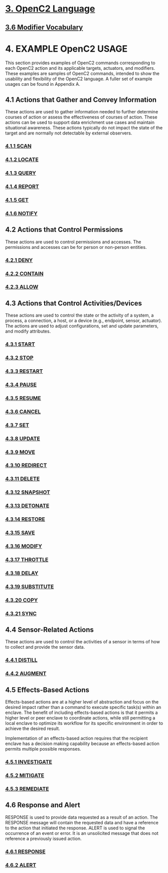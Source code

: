 # [3. OpenC2 Language](3.0_openc2-language.md#3-openc2-language)

## [3.6 Modifier Vocabulary](3.6_modifier-vocabulary.md#36-modifier-vocabulary)

# 4. EXAMPLE OpenC2 USAGE

This section provides examples of OpenC2 commands corresponding to each OpenC2 action and its applicable targets, actuators, and modifiers. These examples are samples of OpenC2 commands, intended to show the usability and flexibility of the OpenC2 language. A fuller set of example usages can be found in Appendix A. 

## 4.1 Actions that Gather and Convey Information

These actions are used to gather information needed to further determine courses of action or assess the effectiveness of courses of action. These actions can be used to support data enrichment use cases and maintain situational awareness. These actions typically do not impact the state of the target and are normally not detectable by external observers. 

### [4.1.1 SCAN](actions/scan.md#scan)
### [4.1.2 LOCATE](actions/locate.md#locate)
### [4.1.3 QUERY](actions/query.md#query)
### [4.1.4 REPORT](actions/report.md#report)
### [4.1.5 GET](actions/get.md#get)
### [4.1.6 NOTIFY](actions/notify.md#notify)

## 4.2 Actions that Control Permissions

These actions are used to control permissions and accesses. The permissions and accesses can be for person or non-person entities.

### [4.2.1 DENY](actions/deny.md#deny)
### [4.2.2 CONTAIN](actions/contain.md#contain)
### [4.2.3 ALLOW](actions/allow.md#allow)

## 4.3 Actions that Control Activities/Devices

These actions are used to control the state or the activity of a system, a process, a connection, a host, or a device (e.g., endpoint, sensor, actuator). The actions are used to adjust configurations, set and update parameters, and modify attributes.

### [4.3.1 START](actions/start.md#start)
### [4.3.2 STOP](actions/stop.md#stop)
### [4.3.3 RESTART](actions/restart.md#restart)
### [4.3.4 PAUSE](actions/pause.md#pause)
### [4.3.5 RESUME](actions/resume.md#resume)
### [4.3.6 CANCEL](actions/cancel.md#cancel)
### [4.3.7 SET](actions/set.md#set)
### [4.3.8 UPDATE](actions/update.md#update)
### [4.3.9 MOVE](actions/move.md#move)
### [4.3.10 REDIRECT](actions/redirect.md#redirect)
### [4.3.11 DELETE](actions/delete.md#delete)
### [4.3.12 SNAPSHOT](actions/snapshot.md#snapshot)
### [4.3.13 DETONATE](actions/detonate.md#detonate)
### [4.3.14 RESTORE](actions/restore.md#restore)
### [4.3.15 SAVE](actions/save.md#save)
### [4.3.16 MODIFY](actions/modify.md#modify)
### [4.3.17 THROTTLE](actions/throttle.md#throttle)
### [4.3.18 DELAY](actions/delay.md#delay)
### [4.3.19 SUBSTITUTE](actions/substitute.md#substitute)
### [4.3.20 COPY](actions/copy.md#copy)
### [4.3.21 SYNC](actions/sync.md#sync)

## 4.4 Sensor-Related Actions

These actions are used to control the activities of a sensor in terms of how to collect and provide the sensor data.

### [4.4.1 DISTILL](actions/distill.md#distill)
### [4.4.2 AUGMENT](actions/autment.md#augment)

## 4.5 Effects-Based Actions

Effects-based actions are at a higher level of abstraction and focus on the desired impact rather than a command to execute specific task(s) within an enclave. The benefit of including effects-based actions is that it permits a higher level or peer enclave to coordinate actions, while still permitting a local enclave to optimize its workflow for its specific environment in order to achieve the desired result.

Implementation of an effects-based action requires that the recipient enclave has a decision making capability because an effects-based action permits multiple possible responses.

### [4.5.1 INVESTIGATE](actions/investigate.md#investigate)
### [4.5.2 MITIGATE](actions/mitigate.md#mitigate)
### [4.5.3 REMEDIATE](actions/remediate.md#remediate)

## 4.6 Response and Alert

RESPONSE is used to provide data requested as a result of an action. The RESPONSE message will contain the requested data and have a reference to the action that initiated the response. ALERT is used to signal the occurrence of an event or error. It is an unsolicited message that does not reference a previously issued action.

### [4.6.1 RESPONSE](actions/response.md#response)
### [4.6.2 ALERT](actions/alert.md#alert)
